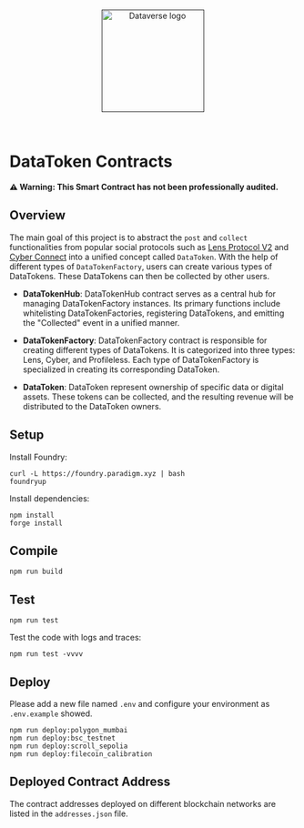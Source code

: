 <br/>
<p align="center">
<a href=" " target="_blank">
<img src="https://bafybeifozdhcbbfydy2rs6vbkbbtj3wc4vjlz5zg2cnqhb2g4rm2o5ldna.ipfs.w3s.link/dataverse.svg" width="180" alt="Dataverse logo">
</a >
</p >
<br/>

# DataToken Contracts

**⚠️ Warning: This Smart Contract has not been professionally audited.**

## Overview

The main goal of this project is to abstract the `post` and `collect` functionalities from popular social protocols such as [Lens Protocol V2](https://github.com/lens-protocol/core) and [Cyber Connect](https://github.com/cyberconnecthq/cybercontracts) into a unified concept called `DataToken`. With the help of different types of `DataTokenFactory`, users can create various types of DataTokens. These DataTokens can then be collected by other users.

- **DataTokenHub**: DataTokenHub contract serves as a central hub for managing DataTokenFactory instances. Its primary functions include whitelisting DataTokenFactories, registering DataTokens, and emitting the "Collected" event in a unified manner.

- **DataTokenFactory**: DataTokenFactory contract is responsible for creating different types of DataTokens. It is categorized into three types: Lens, Cyber, and Profileless. Each type of DataTokenFactory is specialized in creating its corresponding DataToken.

- **DataToken**: DataToken represent ownership of specific data or digital assets. These tokens can be collected, and the resulting revenue will be distributed to the DataToken owners.

## Setup

Install Foundry:

```
curl -L https://foundry.paradigm.xyz | bash
foundryup
```

Install dependencies:

```
npm install
forge install
```

## Compile

```
npm run build
```

## Test

```
npm run test
```

Test the code with logs and traces:

```
npm run test -vvvv
```

## Deploy

Please add a new file named `.env` and configure your environment as `.env.example` showed.

```
npm run deploy:polygon_mumbai
npm run deploy:bsc_testnet
npm run deploy:scroll_sepolia
npm run deploy:filecoin_calibration
```

## Deployed Contract Address

The contract addresses deployed on different blockchain networks are listed in the `addresses.json` file.
